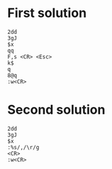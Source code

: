# First solution

```
2dd
3gJ
$x
qq
F,s <CR> <Esc>
k$
q
8@q
:w<CR>
```

# Second solution

```
2dd
3gJ
$x
:%s/,/\r/g
<CR>
:w<CR>
```
